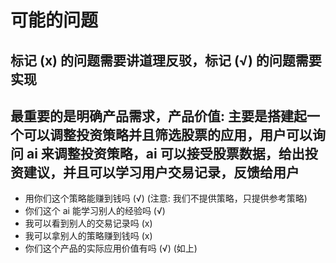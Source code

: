 # 可能的问题

## 标记 (x) 的问题需要讲道理反驳，标记 (√) 的问题需要实现
## 最重要的是明确产品需求，产品价值: 主要是搭建起一个可以调整投资策略并且筛选股票的应用，用户可以询问 ai 来调整投资策略，ai 可以接受股票数据，给出投资建议，并且可以学习用户交易记录，反馈给用户

- 用你们这个策略能赚到钱吗 (√) (注意: 我们不提供策略，只提供参考策略)
- 你们这个 ai 能学习别人的经验吗 (√)
- 我可以看到别人的交易记录吗 (x)
- 我可以拿别人的策略赚到钱吗 (x)
- 你们这个产品的实际应用价值有吗 (√) (如上)